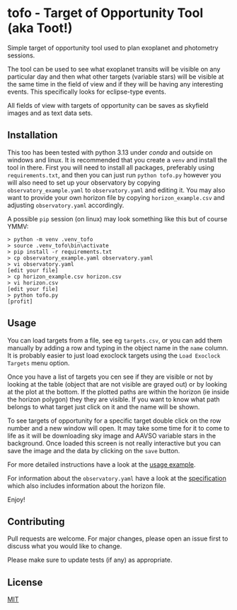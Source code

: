 # tofo - Target of Opportunity Tool (aka Toot!)

Simple target of opportunity tool used to plan exoplanet and photometry sessions.

The tool can be used to see what exoplanet transits will be visible on any particular day and then what other targets (variable stars) will be visible at the same time in the field of view and if they will be having any interesting events. This specifically looks for eclipse-type events.

All fields of view with targets of opportunity can be saves as skyfield images and as text data sets.

## Installation

This too has been tested with python 3.13 under *conda* and outside on windows and linux. It is recommended that you create a `venv` and install the tool in there. First you will need to install all packages, preferably using `requirements.txt`, and then you can just run `python tofo.py` however you will also need to set up your observatory by copying `observatory_example.yaml` to `observatory.yaml` and editing it. You may also want to provide your own horizon file by copying `horizon_example.csv` and adjusting `observatory.yaml` accordingly. 

A possible `pip` session (on linux) may look something like this but of course YMMV:

```
> python -m venv .venv_tofo
> source .venv_tofo\bin\activate
> pip install -r requirements.txt
> cp observatory_example.yaml observatory.yaml
> vi observatory.yaml
[edit your file]
> cp horizon_example.csv horizon.csv
> vi horizon.csv
[edit your file]
> python tofo.py
[profit]
```

## Usage

You can load targets from a file, see eg `targets.csv`, or you can add them manually by adding a row and typing in the object name in the `name` column. It is probably easier to just load exoclock targets using the `Load Exoclock Targets` menu option.

Once you have a list of targets you cen see if they are visible or not by looking at the table (object that are not visible are grayed out) or by looking at the plot at the bottom. If the plotted paths are within the horizon (ie inside the horizon polygon) they they are visible. If you want to know what path belongs to what target just click on it and the name will be shown.

To see targets of opportunity for a specific target double click on the row number and a new window will open. It may take some time for it to come to life as it will be downloading sky image and AAVSO variable stars in the background. Once loaded this screen is not really interactive but you can save the image and the data by clicking on the `save` button.

For more detailed instructions have a look at the [usage example](doc/usage.md).

For information about the `observatory.yaml` have a look at the [specification](doc/observatory.md) which also includes information about the horizon file.

Enjoy!

## Contributing

Pull requests are welcome. For major changes, please open an issue first to discuss what you would like to change.

Please make sure to update tests (if any) as appropriate.

## License

[MIT](https://choosealicense.com/licenses/mit/)